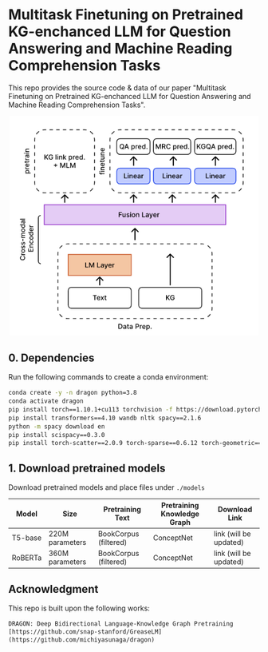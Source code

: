 # Multitask Finetuning on Pretrained KG-enchanced LLM for Question Answering and Machine Reading Comprehension Tasks

This repo provides the source code & data of our paper "Multitask Finetuning on Pretrained KG-enchanced LLM for Question Answering and Machine Reading Comprehension Tasks".


<p align="center">
  <img src="./figs/model_arch.png" width="500" title="DRAGON finetune overview" alt="">
</p>



## 0. Dependencies

Run the following commands to create a conda environment:
```bash
conda create -y -n dragon python=3.8
conda activate dragon
pip install torch==1.10.1+cu113 torchvision -f https://download.pytorch.org/whl/cu113/torch_stable.html
pip install transformers==4.10 wandb nltk spacy==2.1.6
python -m spacy download en
pip install scispacy==0.3.0
pip install torch-scatter==2.0.9 torch-sparse==0.6.12 torch-geometric==2.0.0 -f https://pytorch-geometric.com/whl/torch-1.10.1+cu113.html
```

## 1. Download pretrained models

Download pretrained models and place files under `./models`

| Model  | Size | Pretraining Text | Pretraining Knowledge Graph | Download Link |
| ------------- | --------- | ---- | ---- | ---- |
| T5-base | 220M parameters | BookCorpus (filtered) | ConceptNet | link (will be updated) |
| RoBERTa | 360M parameters | BookCorpus (filtered) | ConceptNet | link (will be updated) |

## Acknowledgment
This repo is built upon the following works:
```
DRAGON: Deep Bidirectional Language-Knowledge Graph Pretraining
[https://github.com/snap-stanford/GreaseLM](https://github.com/michiyasunaga/dragon)
```
